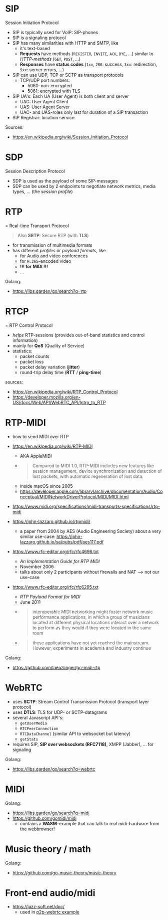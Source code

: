 # SIP

Session Initiation Protocol

- SIP is typically used for VoIP: SIP-phones
- SIP is a signaling protocol
- SIP has many similarities with HTTP and SMTP, like
    - it's text-based
    - **Requests** have methods (`REGISTER`, `INVITE`, `ACK`, `BYE`, ...) similar to *HTTP-methods* (`GET`, `POST`, ...)
    - **Responses** have **status codes** (`1xx`, `200`: success, `3xx`: redirection, `5xx`: server errors, ...)
- SIP can use UDP, TCP or SCTP as transport protocols
    - TCP/UDP port numbers:
        - 5060: non-encrypted
        - 5061: encrypted with TLS
- SIP UA's: Each UA (User Agent) is both client and server
    - UAC: User Agent Client
    - UAS: User Agent Server
    - UAC- and UAS-roles only last for duration of a SIP transaction
- SIP Registrar: location service

Sources:

- https://en.wikipedia.org/wiki/Session_Initiation_Protocol

# SDP 

Session Description Protocol

- SDP is used as the payload of some SIP-messages
- SDP can be used by 2 endpoints to negotiate network metrics, media types, ... (the *session profile*)

# RTP

= Real-time Transport Protocol

> Also **SRTP**: Secure RTP (with **TLS**)

- for transmission of multimedia formats
- has different *profiles* or *payload formats*, like
    - for Audio and video conferences
    - for `H.265`-encoded video
    - **!!! for MIDI !!!**
    - ...

Golang:

- https://libs.garden/go/search?q=rtp

# RTCP 

= RTP Control Protocol

- *helps* RTP-sessions (provides out-of-band statistics and control information)
- mainly for **QoS** (Quality of Service)
- statistics:
    - packet counts
    - packet loss
    - packet delay variation (**jitter**)
    - round-trip delay time (**RTT** / **ping-time**)

sources:

- https://en.wikipedia.org/wiki/RTP_Control_Protocol
- https://developer.mozilla.org/en-US/docs/Web/API/WebRTC_API/Intro_to_RTP

# RTP-MIDI

- how to send MIDI over RTP

- https://en.wikipedia.org/wiki/RTP-MIDI
    - AKA AppleMIDI
    - > Compared to MIDI 1.0, RTP-MIDI includes new features like session management, device synchronization and detection of lost packets, with automatic regeneration of lost data.
    - inside macOS since 2005
    - https://developer.apple.com/library/archive/documentation/Audio/Conceptual/MIDINetworkDriverProtocol/MIDI/MIDI.html
- https://www.midi.org/specifications/midi-transports-specifications/rtp-midi
- https://john-lazzaro.github.io/rtpmidi/
    - a paper from 2004 by AES (Audio Engineering Society) about a very similar use-case: https://john-lazzaro.github.io/sa/pubs/pdf/aes117.pdf
- https://www.rfc-editor.org/rfc/rfc4696.txt
    - *An Implementation Guide for RTP MIDI*
    - November 2006
    - talks about only 2 participants without firewalls and NAT --> not our use-case
- https://www.rfc-editor.org/rfc/rfc6295.txt
    - *RTP Payload Format for MIDI*
    - June 2011
    - > interoperable MIDI networking might foster network music performance applications, in which a group of musicians located at different physical locations interact over a network to perform as  they would if they were located in the same room
    - > these applications have not yet reached the mainstream.  However, experiments in academia and industry continue

Golang:

- https://github.com/laenzlinger/go-midi-rtp

# WebRTC

- uses **SCTP**: Stream Control Transmission Protocol (transport layer protocol)
- uses **DTLS**: TLS for UDP- or SCTP-datagrams
- several Javascript API's:
    - `getUserMedia`
    - `RTCPeerConnection`
    - `RTCDataChannel` (similar API to websocket but latency)
    - `getStats`
- requires SIP, **SIP over websockets (RFC7118)**, XMPP (Jabber), ... for signaling

Golang:

- https://libs.garden/go/search?q=webrtc



# MIDI

Golang:

- https://libs.garden/go/search?q=midi
- https://github.com/gomidi/midi
    - contains a **WASM**-example that can talk to real midi-hardware from the webbrowser!


# Music theory / math

Golang:

- https://github.com/go-music-theory/music-theory


# Front-end audio/midi

- https://jazz-soft.net/doc/
    - used in [p2p-webrtc example](../examples/p2p-webrtc/index.html)
